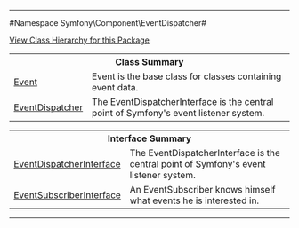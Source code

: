 

- - -

#Namespace Symfony\Component\EventDispatcher#

<div><a href='https://github.com/JeyDotC/Hirudo-docs/blob/master/Symfony/Component/EventDispatcher//package-tree.md'>View Class Hierarchy for this Package</a></div>

<table class="title">
<tr><th colspan="2" class="title">Class Summary</th></tr>
<tr><td class="name"><a href="https://github.com/JeyDotC/Hirudo-docs/blob/master/Symfony/Component/EventDispatcher/Event.md">Event</a></td><td class="description">Event is the base class for classes containing event data.
</td></tr>
<tr><td class="name"><a href="https://github.com/JeyDotC/Hirudo-docs/blob/master/Symfony/Component/EventDispatcher/EventDispatcher.md">EventDispatcher</a></td><td class="description">The EventDispatcherInterface is the central point of Symfony's event listener system.
</td></tr>
</table>

<table class="title">
<tr><th colspan="2" class="title">Interface Summary</th></tr>
<tr><td class="name"><a href="https://github.com/JeyDotC/Hirudo-docs/blob/master/Symfony/Component/EventDispatcher/EventDispatcherInterface.md">EventDispatcherInterface</a></td><td class="description">The EventDispatcherInterface is the central point of Symfony's event listener system.
</td></tr>
<tr><td class="name"><a href="https://github.com/JeyDotC/Hirudo-docs/blob/master/Symfony/Component/EventDispatcher/EventSubscriberInterface.md">EventSubscriberInterface</a></td><td class="description">An EventSubscriber knows himself what events he is interested in.
</td></tr>
</table>

- - -

